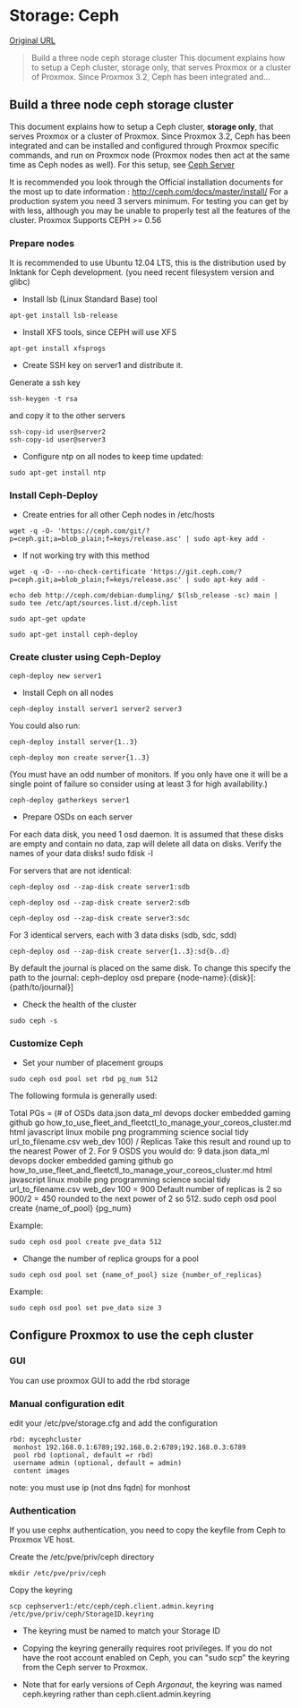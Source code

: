 # Storage: Ceph

[Original URL](https://pve.proxmox.com/wiki/Storage:_Ceph)

> Build a three node ceph storage cluster This document explains how to setup a Ceph cluster, storage only, that serves Proxmox or a cluster of Proxmox. Since Proxmox 3.2, Ceph has been integrated and...

## <span id="Build_a_three_node_ceph_storage_cluster" class="mw-headline"> Build a three node ceph storage cluster </span>

This document explains how to setup a Ceph cluster, **storage only**, that serves Proxmox or a cluster of Proxmox. Since Proxmox 3.2, Ceph has been integrated and can be installed and configured through Proxmox specific commands, and run on Proxmox node (Proxmox nodes then act at the same time as Ceph nodes as well). For this setup, see [Ceph Server](https://pve.proxmox.com/wiki/Ceph_Server "Ceph Server")

It is recommended you look through the Official installation documents for the most up to date information : <http://ceph.com/docs/master/install/> For a production system you need 3 servers minimum. For testing you can get by with less, although you may be unable to properly test all the features of the cluster. Proxmox Supports CEPH >= 0.56

### <span id="Prepare_nodes" class="mw-headline"> Prepare nodes </span>

It is recommended to use Ubuntu 12.04 LTS, this is the distribution used by Inktank for Ceph development. (you need recent filesystem version and glibc)

- Install lsb (Linux Standard Base) tool

<!--  -->

```
apt-get install lsb-release
```

- Install XFS tools, since CEPH will use XFS

<!--  -->

```
apt-get install xfsprogs
```

- Create SSH key on server1 and distribute it.

Generate a ssh key

```
ssh-keygen -t rsa
```

and copy it to the other servers

```
ssh-copy-id user@server2
ssh-copy-id user@server3
```

- Configure ntp on all nodes to keep time updated:

<!--  -->

```
sudo apt-get install ntp
```

### <span id="Install_Ceph-Deploy" class="mw-headline"> Install Ceph-Deploy </span>

- Create entries for all other Ceph nodes in /etc/hosts

<!--  -->

```
wget -q -O- 'https://ceph.com/git/?p=ceph.git;a=blob_plain;f=keys/release.asc' | sudo apt-key add -
```

- If not working try with this method

<!--  -->

```
wget -q -O- --no-check-certificate 'https://git.ceph.com/?p=ceph.git;a=blob_plain;f=keys/release.asc' | sudo apt-key add -

echo deb http://ceph.com/debian-dumpling/ $(lsb_release -sc) main | sudo tee /etc/apt/sources.list.d/ceph.list

sudo apt-get update

sudo apt-get install ceph-deploy
```

### <span id="Create_cluster_using_Ceph-Deploy" class="mw-headline"> Create cluster using Ceph-Deploy </span>

```
ceph-deploy new server1
```

- Install Ceph on all nodes

<!--  -->

```
ceph-deploy install server1 server2 server3
```

You could also run:

```
ceph-deploy install server{1..3}

ceph-deploy mon create server{1..3}
```

(You must have an odd number of monitors. If you only have one it will be a single point of failure so consider using at least 3 for high availability.)

```
ceph-deploy gatherkeys server1
```

- Prepare OSDs on each server

For each data disk, you need 1 osd daemon. It is assumed that these disks are empty and contain no data, zap will delete all data on disks. Verify the names of your data disks! sudo fdisk -l

For servers that are not identical:

```
ceph-deploy osd --zap-disk create server1:sdb

ceph-deploy osd --zap-disk create server2:sdb

ceph-deploy osd --zap-disk create server3:sdc
```

For 3 identical servers, each with 3 data disks (sdb, sdc, sdd)

```
ceph-deploy osd --zap-disk create server{1..3}:sd{b..d}
```

By default the journal is placed on the same disk. To change this specify the path to the journal: ceph-deploy osd prepare {node-name}:{disk}[:{path/to/journal}]

- Check the health of the cluster

<!--  -->

```
sudo ceph -s
```

### <span id="Customize_Ceph" class="mw-headline"> Customize Ceph </span>

- Set your number of placement groups

<!--  -->

```
sudo ceph osd pool set rbd pg_num 512
```

The following formula is generally used:

Total PGs = (# of OSDs data.json data_ml devops docker embedded gaming github go how_to_use_fleet_and_fleetctl_to_manage_your_coreos_cluster.md html javascript linux mobile png programming science social tidy url_to_filename.csv web_dev 100) / Replicas Take this result and round up to the nearest Power of 2\. For 9 OSDS you would do: 9 data.json data_ml devops docker embedded gaming github go how_to_use_fleet_and_fleetctl_to_manage_your_coreos_cluster.md html javascript linux mobile png programming science social tidy url_to_filename.csv web_dev 100 = 900 Default number of replicas is 2 so 900/2 = 450 rounded to the next power of 2 so 512. sudo ceph osd pool create {name_of_pool} {pg_num}

Example:

```
sudo ceph osd pool create pve_data 512
```

- Change the number of replica groups for a pool

<!--  -->

```
sudo ceph osd pool set {name_of_pool} size {number_of_replicas}
```

Example:

```
sudo ceph osd pool set pve_data size 3
```

## <span id="Configure_Proxmox_to_use_the_ceph_cluster" class="mw-headline"> Configure Proxmox to use the ceph cluster </span>

### <span id="GUI" class="mw-headline"> GUI </span>

You can use proxmox GUI to add the rbd storage

### <span id="Manual_configuration_edit" class="mw-headline"> Manual configuration edit </span>

edit your /etc/pve/storage.cfg and add the configuration

```
rbd: mycephcluster
 monhost 192.168.0.1:6789;192.168.0.2:6789;192.168.0.3:6789
 pool rbd (optional, default =r rbd)
 username admin (optional, default = admin)
 content images
```

note: you must use ip (not dns fqdn) for monhost

### <span id="Authentication" class="mw-headline"> Authentication </span>

If you use cephx authentication, you need to copy the keyfile from Ceph to Proxmox VE host.

Create the /etc/pve/priv/ceph directory

```
mkdir /etc/pve/priv/ceph
```

Copy the keyring

```
scp cephserver1:/etc/ceph/ceph.client.admin.keyring /etc/pve/priv/ceph/StorageID.keyring
```

- The keyring must be named to match your Storage ID

<!--  -->

- Copying the keyring generally requires root privileges. If you do not have the root account enabled on Ceph, you can "sudo scp" the keyring from the Ceph server to Proxmox.

<!--  -->

- Note that for early versions of Ceph *Argonaut*, the keyring was named ceph.keyring rather than ceph.client.admin.keyring
